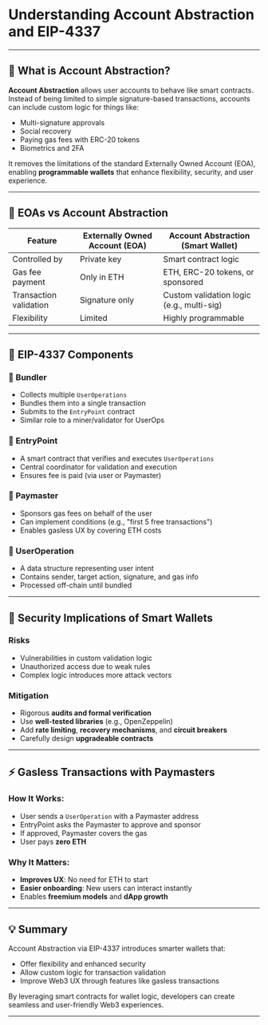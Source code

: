 #  Understanding Account Abstraction and EIP-4337

---

## 📘 What is Account Abstraction?

**Account Abstraction** allows user accounts to behave like smart contracts. Instead of being limited to simple signature-based transactions, accounts can include custom logic for things like:

- Multi-signature approvals
- Social recovery
- Paying gas fees with ERC-20 tokens
- Biometrics and 2FA

It removes the limitations of the standard Externally Owned Account (EOA), enabling **programmable wallets** that enhance flexibility, security, and user experience.

---

## 🔄 EOAs vs Account Abstraction

| Feature                      | Externally Owned Account (EOA) | Account Abstraction (Smart Wallet)       |
|-----------------------------|----------------------------------|------------------------------------------|
| Controlled by               | Private key                     | Smart contract logic                     |
| Gas fee payment             | Only in ETH                     | ETH, ERC-20 tokens, or sponsored         |
| Transaction validation      | Signature only                  | Custom validation logic (e.g., multi-sig)|
| Flexibility                 | Limited                         | Highly programmable                      |

---

## 🧩 EIP-4337 Components

### 🔹 Bundler
- Collects multiple `UserOperations`
- Bundles them into a single transaction
- Submits to the `EntryPoint` contract
- Similar role to a miner/validator for UserOps

### 🔹 EntryPoint
- A smart contract that verifies and executes `UserOperations`
- Central coordinator for validation and execution
- Ensures fee is paid (via user or Paymaster)

### 🔹 Paymaster
- Sponsors gas fees on behalf of the user
- Can implement conditions (e.g., "first 5 free transactions")
- Enables gasless UX by covering ETH costs

### 🔹 UserOperation
- A data structure representing user intent
- Contains sender, target action, signature, and gas info
- Processed off-chain until bundled

---

## 🔐 Security Implications of Smart Wallets

### Risks
- Vulnerabilities in custom validation logic
- Unauthorized access due to weak rules
- Complex logic introduces more attack vectors

### Mitigation
- Rigorous **audits and formal verification**
- Use **well-tested libraries** (e.g., OpenZeppelin)
- Add **rate limiting**, **recovery mechanisms**, and **circuit breakers**
- Carefully design **upgradeable contracts**

---

## ⚡ Gasless Transactions with Paymasters

### How It Works:
- User sends a `UserOperation` with a Paymaster address
- EntryPoint asks the Paymaster to approve and sponsor
- If approved, Paymaster covers the gas
- User pays **zero ETH**

### Why It Matters:
- **Improves UX**: No need for ETH to start
- **Easier onboarding**: New users can interact instantly
- Enables **freemium models** and **dApp growth**

---

## 💡 Summary

Account Abstraction via EIP-4337 introduces smarter wallets that:
- Offer flexibility and enhanced security
- Allow custom logic for transaction validation
- Improve Web3 UX through features like gasless transactions

By leveraging smart contracts for wallet logic, developers can create seamless and user-friendly Web3 experiences.

---

